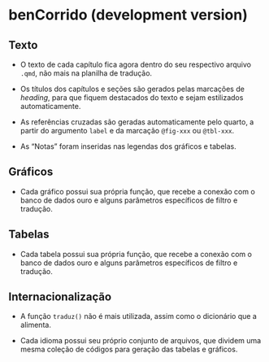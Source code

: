 
<!-- README.md is generated from README.Rmd. Please edit that file -->

# benCorrido (development version)

## Texto

- O texto de cada capítulo fica agora dentro do seu respectivo arquivo
  `.qmd`, não mais na planilha de tradução.

- Os títulos dos capítulos e seções são gerados pelas marcações de
  *heading*, para que fiquem destacados do texto e sejam estilizados
  automaticamente.

- As referências cruzadas são geradas automaticamente pelo quarto, a
  partir do argumento `label` e da marcação `@fig-xxx` ou `@tbl-xxx`.

- As “Notas” foram inseridas nas legendas dos gráficos e tabelas.

## Gráficos

- Cada gráfico possui sua própria função, que recebe a conexão com o
  banco de dados ouro e alguns parâmetros específicos de filtro e
  tradução.

## Tabelas

- Cada tabela possui sua própria função, que recebe a conexão com o
  banco de dados ouro e alguns parâmetros específicos de filtro e
  tradução.

## Internacionalização

- A função `traduz()` não é mais utilizada, assim como o dicionário que
  a alimenta.

- Cada idioma possui seu próprio conjunto de arquivos, que dividem uma
  mesma coleção de códigos para geração das tabelas e gráficos.
